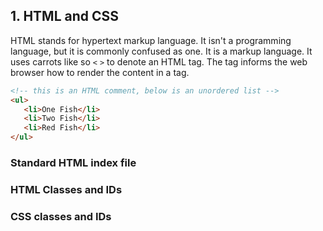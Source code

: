 ## 1. HTML and CSS
HTML stands for hypertext markup language. It isn't a programming language, but it is commonly confused as one. It is a markup language. It uses carrots like so ```<``` ```>``` to denote an HTML tag. The tag informs the web browser how to render the content in a tag. 

```html
<!-- this is an HTML comment, below is an unordered list -->
<ul>
   <li>One Fish</li>
   <li>Two Fish</li>
   <li>Red Fish</li>
</ul>
```

### Standard HTML index file


### HTML Classes and IDs

### CSS classes and IDs
